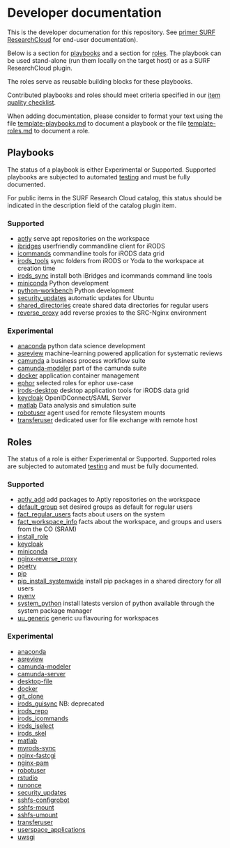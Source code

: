 # Developer documentation
This is the developer documenation for this repository.
See [primer SURF ResearchCloud](primer-for-users.md) for end-user documentation).


Below is a section for [playbooks](#Playbooks) and a section for [roles](#Roles).
The playbook can be used stand-alone (run them locally on the target host) 
or as a SURF ResearchCloud plugin.

The roles serve as reusable building blocks for these playbooks.

Contributed playbooks and roles should meet criteria specified in our [item quality checklist](./item_quality_checklist.md).


When adding documentation, please consider to format your text
using the file [template-playbooks.md](playbooks/template-playbooks.md) to
document a playbook
or the file [template-roles.md](roles/template-roles.md) to document a role.

## Playbooks
The status of a playbook is either Experimental or Supported. Supported playbooks are subjected to automated [testing](./index.md#Test-driven-development) and must be fully documented.

For public items in the SURF Research Cloud catalog, this
status should be indicated in the description field of the catalog plugin item.

### Supported

- [aptly](playbooks/aptly.md)  serve apt repositories on the workspace
- [ibridges](playbooks/ibridges.md)  userfriendly commandline client for iRODS
- [icommands](playbooks/icommands.md)  commandline tools for iRODS data grid
- [irods_tools](playbooks/irods_tools.md)  sync folders from iRODS or Yoda to the workspace at creation time
- [irods_sync](playbooks/irods_sync.md)  install both iBridges and icommands command line tools
- [miniconda](playbooks/miniconda.md)  Python development
- [python-workbench](playbooks/python-workbench.md)  Python development
- [security_updates](playbooks/security_updates.md)  automatic updates for Ubuntu
- [shared_directories](playbooks/shared_directories.md) create shared data directories for regular users
- [reverse_proxy](playbooks/reverse_proxy.md) add reverse proxies to the SRC-Nginx environment

### Experimental

- [anaconda](playbooks/anaconda.md)  python data science development
- [asreview](playbooks/asreview.md)  machine-learning powered application for systematic reviews
- [camunda](playbooks/camunda.md)  a business process workflow suite
- [camunda-modeler](playbooks/camunda-modeler.md)  part of the camunda suite
- [docker](playbooks/docker.md) application container management
- [ephor](playbooks/ephor.md) selected roles for ephor use-case
- [irods-desktop](playbooks/irods-desktop.md) desktop application tools for iRODS data grid
- [keycloak](playbooks/keycloak.md)  OpenIDConnect/SAML Server
- [matlab](playbooks/matlab.md) Data analysis and simulation suite
- [robotuser](playbooks/robotuser.md) agent used for remote filesystem mounts   
- [transferuser](playbooks/transferuser.md) dedicated user for file exchange with remote host


## Roles

The status of a role is either Experimental or Supported. Supported roles are subjected to automated [testing](./index.md#Test-driven-development) and must be fully documented.

### Supported

- [aptly_add](roles/aptly_add.md) add packages to Aptly repositories on the workspace
- [default_group](roles/default_group.md) set desired groups as default for regular users
- [fact_regular_users](roles/fact_regular_users.md) facts about users on the system
- [fact_workspace_info](roles/fact_workspace_info.md) facts about the workspace, and groups and users from the CO (SRAM)
- [install_role](roles/install_role.md)
- [keycloak](roles/keycloak.md)
- [miniconda](roles/miniconda.md)
- [nginx-reverse_proxy](roles/nginx-reverse_proxy.md)
- [poetry](roles/poetry.md)
- [pip](roles/pip.md)
- [pip_install_systemwide](roles/pip_install_systemwide.md) install pip packages in a shared directory for all users
- [pyenv](roles/pyenv.md)
- [system_python](roles/system_python.md) install latests version of python available through the system package manager
- [uu_generic](roles/uu_generic.md) generic uu flavouring for workspaces


### Experimental

- [anaconda](roles/anaconda.md)
- [asreview](roles/asreview.md)
- [camunda-modeler](roles/camunda-modeler.md)
- [camunda-server](roles/camunda-server.md)
- [desktop-file](roles/desktop_file.md)
- [docker](roles/docker.md)
- [git_clone](roles/git_clone.md)
- [irods_guisync](roles/irods_guisync.md)  NB: deprecated
- [irods_repo](roles/irods_repo.md)
- [irods_icommands](roles/irods_icommands.md)
- [irods_iselect](roles/irods_iselect.md)
- [irods_skel](roles/irods_skel.md)
- [matlab](roles/matlab.md)
- [myrods-sync](roles/myrods-sync.md)  
- [nginx-fastcgi](roles/nginx-fastcgi.md)   
- [nginx-pam](roles/nginx-pam.md)
- [robotuser](roles/robotuser.md)
- [rstudio](roles/rstudio.md)
- [runonce](roles/runonce.md)
- [security_updates](roles/security_updates.md)
- [sshfs-configrobot](roles/sshfs-configrobot.md)
- [sshfs-mount](roles/sshfs-mount.md)
- [sshfs-umount](roles/sshfs-umount.md)   
- [transferuser](roles/transferuser.md)   
- [userspace_applications](roles/userspace_applications.md)
- [uwsgi](roles/uwsgi.md)
